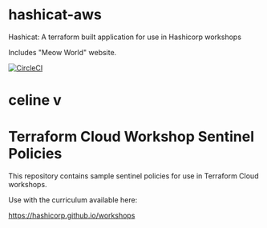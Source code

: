 
# hashicat-aws
Hashicat: A terraform built application for use in Hashicorp workshops

Includes "Meow World" website.

[![CircleCI](https://circleci.com/gh/hashicorp/hashicat-aws.svg?style=svg)](https://circleci.com/gh/hashicorp/hashicat-aws)

celine v
=======
# Terraform Cloud Workshop Sentinel Policies
This repository contains sample sentinel policies for use in Terraform Cloud workshops.

Use with the curriculum available here:

https://hashicorp.github.io/workshops

